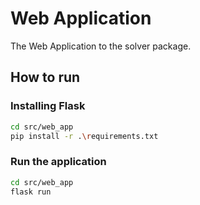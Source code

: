 # Web Application

The Web Application to the solver package.

## How to run

### Installing Flask
```bash
cd src/web_app
pip install -r .\requirements.txt
```
### Run the application
```bash
cd src/web_app
flask run
```
